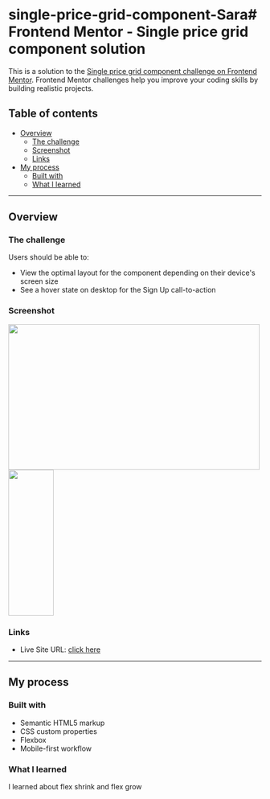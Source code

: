 # single-price-grid-component-Sara# Frontend Mentor - Single price grid component solution

This is a solution to the [Single price grid component challenge on Frontend Mentor](https://www.frontendmentor.io/challenges/single-price-grid-component-5ce41129d0ff452fec5abbbc). Frontend Mentor challenges help you improve your coding skills by building realistic projects.

## Table of contents

- [Overview](#overview)
  - [The challenge](#the-challenge)
  - [Screenshot](#screenshot)
  - [Links](#links)
- [My process](#my-process)
  - [Built with](#built-with)
  - [What I learned](#what-i-learned)

---

## Overview

### The challenge

Users should be able to:

- View the optimal layout for the component depending on their device's screen size
- See a hover state on desktop for the Sign Up call-to-action

### Screenshot

<div display='flex'>
  <img src ='https://i.ibb.co/QF1JGVb/screencapture-ninjas-t-github-io-single-price-grid-component-Sara-2022-04-12-00-24-12.png' width="500" height="290">
  <img src='https://i.ibb.co/1JKSVSj/screencapture-ninjas-t-github-io-single-price-grid-component-Sara-2022-04-12-00-24-47.png' width='90' height='290'>
</div>

### Links

- Live Site URL: [click here](https://ninjas-t.github.io/single-price-grid-component-Sara/)

---

## My process

### Built with

- Semantic HTML5 markup
- CSS custom properties
- Flexbox
- Mobile-first workflow

### What I learned

I learned about flex shrink and flex grow
